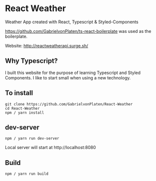 # React Weather

Weather App created with React, Typescript & Styled-Components

https://github.com/GabrielvonPlaten/ts-react-boilerplate was used as the boilerplate.

Website: http://reactweatherapi.surge.sh/

## Why Typescript?

I built this website for the purpose of learning Typescript and Styled Components. I like to start small when using a new technology.

## To install
```
git clone https://github.com/GabrielvonPlaten/React-Weather
cd React-Weather
npm / yarn install
```
## dev-server
```
npm / yarn run dev-server
```
Local server will start at http://localhost:8080

## Build
```
npm / yarn run build
```
